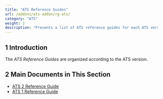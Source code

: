 ```yaml
---
title: "ATS Reference Guides"
url: /addons/ats-addon/rg-ats/
category: "ATS"
weight: 2
description: "Presents a list of ATS reference guides for each ATS version."
---
```


## 1 Introduction

The *ATS Reference Guides* are organized according to the ATS version.

## 2 Main Documents in This Section

* [ATS 2 Reference Guide](/addons/ats-addon/rg-two-ats/)
* [ATS 1 Reference Guide](/addons/ats-addon/rg-one-ats/)
